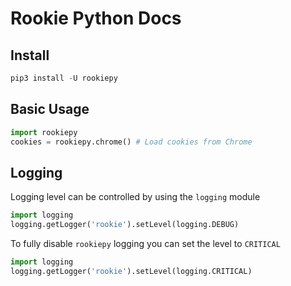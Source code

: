 # Rookie Python Docs

## Install

```typescript
pip3 install -U rookiepy
```

## Basic Usage

```python
import rookiepy
cookies = rookiepy.chrome() # Load cookies from Chrome
```

## Logging

Logging level can be controlled by using the `logging` module

```python
import logging
logging.getLogger('rookie').setLevel(logging.DEBUG)
```

To fully disable `rookiepy` logging you can set the level to `CRITICAL`

```python
import logging
logging.getLogger('rookie').setLevel(logging.CRITICAL)
```
